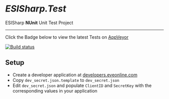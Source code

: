 # ***ESISharp.Test***

ESISharp **NUnit** Unit Test Project

---

Click the Badge below to view the latest Tests on [AppVeyor](https://www.appveyor.com/)

[![Build status](https://ci.appveyor.com/api/projects/status/i3opy3bvu3vfmmf2?svg=true)](https://ci.appveyor.com/project/wranders/esisharp/build/tests) 

## Setup

* Create a developer application at [developers.eveonline.com](https://developers.eveonline.com/)
* Copy `dev_secret.json.template` to `dev_secret.json`
* Edit `dev_secret.json` and populate `ClientID` and `SecretKey` with the corresponding values in your application